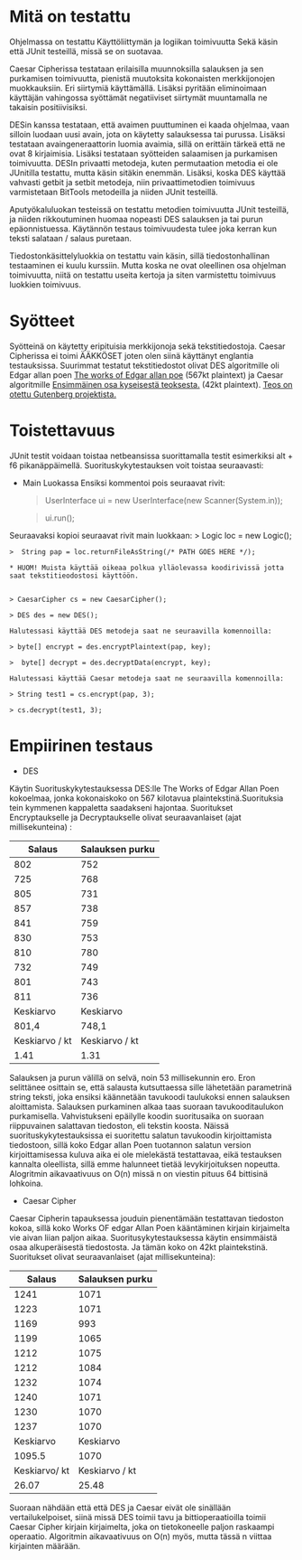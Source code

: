 # Mitä on testattu
Ohjelmassa on testattu Käyttöliittymän ja logiikan toimivuutta
Sekä käsin että JUnit testeillä, missä se on suotavaa.
	
Caesar Cipherissa testataan erilaisilla muunnoksilla salauksen ja sen purkamisen toimivuutta,  pienistä muutoksita kokonaisten merkkijonojen muokkauksiin. Eri siirtymiä käyttämällä. Lisäksi pyritään eliminoimaan käyttäjän vahingossa syöttämät negatiiviset siirtymät muuntamalla ne takaisin positiivisiksi.
	
DESin kanssa testataan, että avaimen puuttuminen ei kaada ohjelmaa, vaan silloin luodaan uusi avain, jota on käytetty salauksessa tai purussa. Lisäksi testataan avaingeneraattorin luomia avaimia, sillä on erittäin tärkeä että ne ovat 8 kirjaimisia. Lisäksi testataan syötteiden salaamisen ja purkamisen toimivuutta. DESIn privaatti metodeja, kuten permutaation metodia ei ole JUnitilla testattu, mutta käsin sitäkin enemmän. Lisäksi, koska DES käyttää vahvasti getbit ja setbit metodeja, niin privaattimetodien toimivuus varmistetaan BitTools metodeilla ja niiden JUnit testeillä. 
	
Aputyökaluluokan testeissä on testattu metodien toimivuutta JUnit testeillä, ja niiden rikkoutuminen huomaa nopeasti DES salauksen ja tai purun epäonnistuessa. Käytännön testaus toimivuudesta tulee joka kerran kun teksti salataan / salaus puretaan.
	
Tiedostonkäsittelyluokkia on testattu vain käsin, sillä tiedostonhallinan testaaminen ei kuulu kurssiin. Mutta koska ne ovat oleellinen osa ohjelman toimivuutta, niitä on testattu useita kertoja ja  siten varmistettu toimivuus luokkien toimivuus.
	
# Syötteet
Syötteinä on käytetty eripituisia merkkijonoja sekä tekstitiedostoja. Caesar Cipherissa ei toimi ÄÄKKÖSET joten olen siinä käyttänyt englantia testauksissa. Suurimmat testatut tekstitiedostot olivat DES algoritmille oli Edgar allan poen [The works of Edgar allan poe](https://github.com/Antiik91/d3_ciph3r/blob/master/dokumentaatio/THE%20WORKS%20OF%20EDGAR%20ALLAN%20POE.txt) (567kt  plaintext)  ja Caesar algoritmille [Ensimmäinen osa kyseisestä teoksesta.](https://github.com/Antiik91/d3_ciph3r/blob/master/dokumentaatio/THE%20PURLOINED%20LETTER%20BY%20EDGAR%20ALLAN%20POE.txt) (42kt plaintext). [Teos on otettu Gutenberg projektista.](https://www.gutenberg.org/wiki/Main_Page)

# Toistettavuus
  JUnit testit voidaan toistaa netbeansissa suorittamalla testit esimerkiksi alt + f6 pikanäppäimellä. Suorituskykytestauksen voit toistaa seuraavasti:
  * Main Luokassa
  Ensiksi kommentoi pois seuraavat rivit:

	>  UserInterface ui = new UserInterface(new Scanner(System.in));
	
	> ui.run();
	
 Seuraavaksi kopioi seuraavat rivit main luokkaan: 
 	> Logic loc = new Logic();
 	
 	>  String pap = loc.returnFileAsString(/* PATH GOES HERE */);
 	
 	* HUOM! Muista käyttää oikeaa polkua ylläolevassa koodirivissä jotta saat tekstitieodostosi käyttöön.
	

	> CaesarCipher cs = new CaesarCipher(); 

	> DES des = new DES();
	
	Halutessasi käyttää DES metodeja saat ne seuraavilla komennoilla:
	
	> byte[] encrypt = des.encryptPlaintext(pap, key);
	
	>  byte[] decrypt = des.decryptData(encrypt, key);
	
	Halutessasi käyttää Caesar metodeja saat ne seuraavilla komennoilla: 
	
	> String test1 = cs.encrypt(pap, 3);
	
	> cs.decrypt(test1, 3);

# Empiirinen testaus

* DES

Käytin Suorituskykytestauksessa DES:lle The Works of Edgar Allan Poen kokoelmaa, jonka kokonaiskoko on 567 kilotavua plaintekstinä.Suorituksia tein kymmenen kappaletta saadakseni hajontaa. Suoritukset Encryptaukselle ja Decryptaukselle olivat seuraavanlaiset (ajat millisekunteina) :

| Salaus        | Salauksen purku           |
| ------------- |-------------|
| 802          | 752    |
| 725          | 768    |
| 805          | 731    |
| 857          | 738    |
| 841          | 759    |
| 830          | 753    |
| 810          | 780    |
|  732         | 749    |
| 801          | 743    |
| 811          | 736    |
| Keskiarvo        | Keskiarvo           |
| 801,4| 748,1 |
| Keskiarvo / kt       | Keskiarvo   / kt         |
| 1.41         | 1.31           |
Salauksen ja purun välillä on selvä, noin 53 millisekunnin ero. Eron selittänee osittain se, että salausta kutsuttaessa sille lähetetään parametrinä string teksti, joka ensiksi käännetään tavukoodi taulukoksi ennen salauksen aloittamista. Salauksen purkaminen alkaa taas suoraan tavukooditaulukon purkamisella. Vahvistukseni epäilylle koodin suoritusaika on suoraan riippuvainen salattavan tiedoston, eli tekstin koosta. Näissä suorituskykytestauksissa ei suoritettu salatun tavukoodin kirjoittamista tiedostoon, sillä koko Edgar allan Poen tuotannon salatun version kirjoittamisessa kuluva aika ei ole mielekästä testattavaa, eikä testauksen kannalta oleellista, sillä emme halunneet tietää levykirjoituksen nopeutta. 
Alogritmin aikavaativuus on O(n) missä n on viestin pituus 64 bittisinä lohkoina.

* Caesar Cipher

Caesar Cipherin tapauksessa jouduin pienentämään testattavan tiedoston kokoa, sillä koko Works OF edgar Allan Poen kääntäminen kirjain kirjaimelta vie aivan liian paljon aikaa. Suoritusykytestauksessa käytin ensimmäistä osaa alkuperäisestä tiedostosta. Ja tämän koko on 42kt plaintekstinä. Suoritukset olivat seuraavanlaiset (ajat millisekunteina): 

| Salaus        | Salauksen purku           |
| ------------- |-------------|
| 1241          | 1071    |
| 1223          | 1071    |
| 1169          | 993    |
| 1199          | 1065    |
| 1212          | 1075    |
| 1212          | 1084    |
| 1232          | 1074    |
|  1240         | 1071    |
| 1230          | 1070    |
| 1237          | 1070    |
| Keskiarvo        | Keskiarvo           |
| 1095.5| 1070| 
| Keskiarvo/ kt        | Keskiarvo / kt          |
| 26.07        | 25.48           |
Suoraan nähdään että että DES ja Caesar eivät ole sinällään vertailukelpoiset, siinä missä DES toimii tavu ja bittioperaatioilla toimii
Caesar Cipher kirjain kirjaimelta, joka on tietokoneelle paljon raskaampi operaatio. 
Algoritmin aikavaativuus on O(n) myös, mutta tässä n viittaa kirjainten määrään. 
